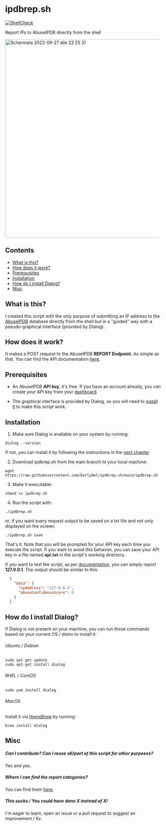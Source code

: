 # ipdbrep.sh

[![ShellCheck](https://github.com/EarlyOwl/ipdbrep.sh/actions/workflows/shellcheck.yml/badge.svg?branch=main)](https://github.com/EarlyOwl/ipdbrep.sh/actions/workflows/shellcheck.yml)

Report IPs to AbuseIPDB directly from the shell

<img width="642" alt="Schermata 2022-09-27 alle 23 25 31" src="https://user-images.githubusercontent.com/49495410/192638837-9d0448a6-8583-4f12-82ba-9fda6346d485.png">

## Contents
- [What is this?](#what-is-this)
- [How does it work?](#how-does-it-work)
- [Prerequisites](#prerequisites)
- [Installation](#installation)
- [How do I install Dialog?](how-do-i-install-dialog)
- [Misc](#misc)

## What is this?
I created this script with the only purpose of submitting an IP address to the [AbuseIPDB](https://abuseipdb.com) database directly from the shell but in a "guided" way with a pseudo-graphical interface (provided by Dialog).

## How does it work?
It makes a POST request to the AbuseIPDB **REPORT Endpoint**. As simple as that. You can find the API documentation [here](https://docs.abuseipdb.com/#report-endpoint).

## Prerequisites
- An AbuseIPDB **API key**, it's free. If you have an account already, you can create your API key from your [dashboard](https://www.abuseipdb.com/account/api).

- The graphical interface is provided by Dialog, so you will need to [install it](#how-do-i-install-dialog) to make this script work.

## Installation
1. Make sure Dialog is available on your system by running:
```
dialog --version
```
If not, you can install it by following the instructions in the [next chapter](#how-do-i-install-dialog)

2. Download ipdbrep.sh from the main branch to your local machine:
```
wget https://raw.githubusercontent.com/EarlyOwl/ipdbrep.sh/main/ipdbrep.sh
```
3. Make it executable:
```
chmod +x ipdbrep.sh
```

4. Run the script with:
```
./ipdbrep.sh
```
or, if you want every request output to be saved on a txt file and not only displayed on the screen:
```
./ipdbrep.sh save
```

That's it. Note that you will be prompted for your API key each time you execute the script. If you want to avoid this behavior, you can save your API key in a file named **api.txt** in the script's working directory.

If you want to test the script, as per [documentation](https://docs.abuseipdb.com/#test-ip-addresses), you can simply report **127.0.0.1**. The output should be similar to this:
```json
  {
    "data": {
      "ipAddress": "127.0.0.1",
      "abuseConfidenceScore": 0
    }
  }
```

## How do I install Dialog?
If Dialog is not present on your machine, you can run those commands based on your current OS / distro to install it:

###### Ubuntu / Debian
```
sudo apt-get update
sudo apt-get install dialog
```

###### RHEL / CentOS
```
sudo yum install dialog
```

###### MacOS
Install it via [HomeBrew](https://docs.brew.sh/Installation) by running:
```
brew install dialog
```

## Misc

##### Can I contribute? Can I reuse all/part of this script for other purposes?
Yes and yes.

##### Where I can find the report categories?
You can find them [here](https://www.abuseipdb.com/categories).

##### This sucks / You could have done X instead of X!
I'm eager to learn, open an issue or a  pull request to suggest an improvement / fix.
